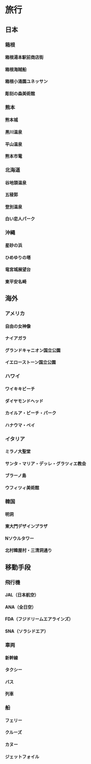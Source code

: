 # 旅行
## 日本
### 箱根
#### 箱根湯本駅前商店街
#### 箱根海賊船
#### 箱根小涌園ユネッサン
#### 彫刻の森美術館
### 熊本
#### 熊本城
#### 黒川温泉
#### 平山温泉
#### 熊本市電
### 北海道
#### 谷地頭温泉
#### 五稜郭
#### 登別温泉
#### 白い恋人パーク
### 沖縄
#### 星砂の浜
#### ひめゆりの塔
#### 竜宮城展望台
#### 東平安名崎
## 海外
### アメリカ
#### 自由の女神像
#### ナイアガラ
#### グランドキャニオン国立公園
#### イエローストーン国立公園
### ハワイ 
#### ワイキキビーチ
#### ダイヤモンドヘッド
#### カイルア・ビーチ・パーク
#### ハナウマ・ベイ
### イタリア 
#### ミラノ大聖堂
#### サンタ・マリア・デッレ・グラツィエ教会
#### ブラーノ島
#### ウフィツィ美術館
### 韓国
#### 明洞
#### 東大門デザインプラザ
#### Nソウルタワー
#### 北村韓屋村・三清洞通り
## 移動手段
### 飛行機
#### JAL（日本航空）
#### ANA（全日空） 
#### FDA（フジドリームエアラインズ）
#### SNA（ソラシドエア）
### 車両
#### 新幹線
#### タクシー
#### バス
#### 列車

### 船
#### フェリー
#### クルーズ
#### カヌー
#### ジェットフォイル